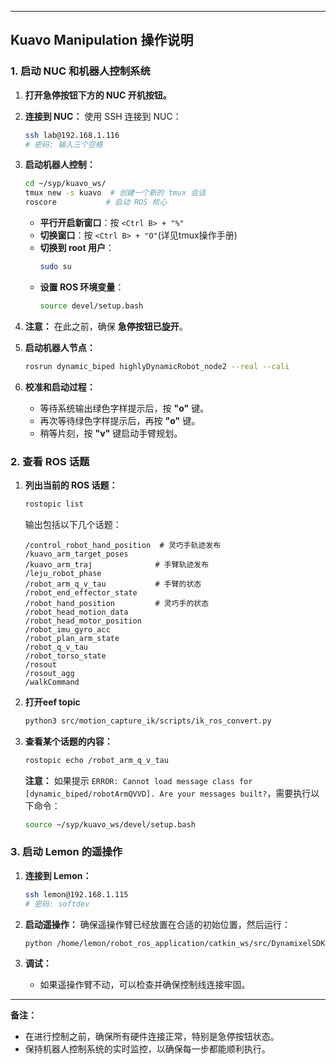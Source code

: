 
---

## **Kuavo Manipulation 操作说明**

### **1. 启动 NUC 和机器人控制系统**
1. **打开急停按钮下方的 NUC 开机按钮。**
2. **连接到 NUC：**
   使用 SSH 连接到 NUC：
   ```bash
   ssh lab@192.168.1.116
   # 密码: 输入三个空格
   ```

3. **启动机器人控制：**
   ```bash
   cd ~/syp/kuavo_ws/
   tmux new -s kuavo  # 创建一个新的 tmux 会话
   roscore           # 启动 ROS 核心
   ```
   
   - **平行开启新窗口**：按 `<Ctrl B> + "%"`
   - **切换窗口**：按 `<Ctrl B> + "O"`(详见tmux操作手册)
   - **切换到 root 用户**：
     ```bash
     sudo su
     ```
   - **设置 ROS 环境变量**：
     ```bash
     source devel/setup.bash
     ```

4. **注意：** 在此之前，确保 **急停按钮已旋开**。

5. **启动机器人节点：**
   ```bash
   rosrun dynamic_biped highlyDynamicRobot_node2 --real --cali
   ```

6. **校准和启动过程：**
   - 等待系统输出绿色字样提示后，按 **"o"** 键。
   - 再次等待绿色字样提示后，再按 **"o"** 键。
   - 稍等片刻，按 **"v"** 键启动手臂规划。



### **2. 查看 ROS 话题**
1. **列出当前的 ROS 话题：**
   ```bash
   rostopic list
   ```
   输出包括以下几个话题：
   ```
   /control_robot_hand_position  # 灵巧手轨迹发布
   /kuavo_arm_target_poses
   /kuavo_arm_traj              # 手臂轨迹发布
   /leju_robot_phase
   /robot_arm_q_v_tau           # 手臂的状态
   /robot_end_effector_state
   /robot_hand_position         # 灵巧手的状态
   /robot_head_motion_data
   /robot_head_motor_position
   /robot_imu_gyro_acc
   /robot_plan_arm_state
   /robot_q_v_tau
   /robot_torso_state
   /rosout
   /rosout_agg
   /walkCommand
   ```
2. **打开eef topic**
   ```bash
   python3 src/motion_capture_ik/scripts/ik_ros_convert.py
   ```
2. **查看某个话题的内容：**
   ```bash
   rostopic echo /robot_arm_q_v_tau
   ```

   **注意：** 如果提示 `ERROR: Cannot load message class for [dynamic_biped/robotArmQVVD]. Are your messages built?`，需要执行以下命令：
   ```bash
   source ~/syp/kuavo_ws/devel/setup.bash
   ```

### **3. 启动 Lemon 的遥操作**
1. **连接到 Lemon：**
   ```bash
   ssh lemon@192.168.1.115
   # 密码: softdev
   ```

2. **启动遥操作：**
   确保遥操作臂已经放置在合适的初始位置，然后运行：
   ```bash
   python /home/lemon/robot_ros_application/catkin_ws/src/DynamixelSDK/python/tests/protocol1_0/position_publish_2_for_huawei.py
   ```

3. **调试：**
   - 如果遥操作臂不动，可以检查并确保控制线连接牢固。

---

**备注：**
- 在进行控制之前，确保所有硬件连接正常，特别是急停按钮状态。
- 保持机器人控制系统的实时监控，以确保每一步都能顺利执行。